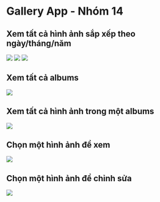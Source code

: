 # Gallery App - Nhóm 14
## Xem tất cả hình ảnh sắp xếp theo ngày/tháng/năm
[![](https://i.imgur.com/vpiK3zY.png)]() [![](https://i.imgur.com/BKIn4b8.png)]()  [![](https://i.imgur.com/S5CAjbK.png)]() 

## Xem tất cả albums
[![](https://i.imgur.com/oLoUGIQ.png)]()

## Xem tất cả hình ảnh trong một albums
[![](https://i.imgur.com/GWq7pm1.png)]()

## Chọn một hình ảnh để xem
[![](https://i.imgur.com/y0DAmNR.png)]()

## Chọn một hình ảnh để chỉnh sửa
[![](https://i.imgur.com/aFVoPfb.png)]()
